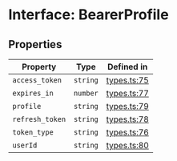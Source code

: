 # Interface: BearerProfile

## Properties

| Property | Type | Defined in |
| ------ | ------ | ------ |
| `access_token` | `string` | [types.ts:75](https://github.com/monerium/js-monorepo/blob/main/packages/sdk/src/types.ts#L75) |
| `expires_in` | `number` | [types.ts:77](https://github.com/monerium/js-monorepo/blob/main/packages/sdk/src/types.ts#L77) |
| `profile` | `string` | [types.ts:79](https://github.com/monerium/js-monorepo/blob/main/packages/sdk/src/types.ts#L79) |
| `refresh_token` | `string` | [types.ts:78](https://github.com/monerium/js-monorepo/blob/main/packages/sdk/src/types.ts#L78) |
| `token_type` | `string` | [types.ts:76](https://github.com/monerium/js-monorepo/blob/main/packages/sdk/src/types.ts#L76) |
| `userId` | `string` | [types.ts:80](https://github.com/monerium/js-monorepo/blob/main/packages/sdk/src/types.ts#L80) |
